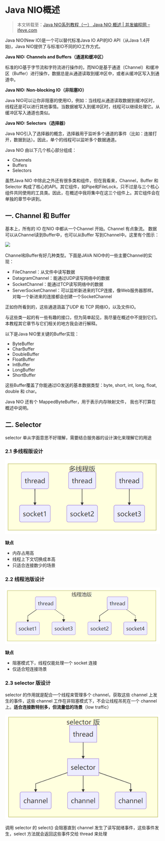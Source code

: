 # Java NIO概述

> 本文转载至：[Java NIO系列教程（一） Java NIO 概述 | 并发编程网 – ifeve.com](http://ifeve.com/overview/)

Java NIO(New IO)是一个可以替代标准Java IO API的IO API（从Java 1.4开始)，Java NIO提供了与标准IO不同的IO工作方式。

**Java NIO: Channels and Buffers（通道和缓冲区）**

标准的IO基于字节流和字符流进行操作的，而NIO是基于通道（Channel）和缓冲区（Buffer）进行操作，数据总是从通道读取到缓冲区中，或者从缓冲区写入到通道中。

**Java NIO: Non-blocking IO（非阻塞IO）**

Java NIO可以让你非阻塞的使用IO，例如：当线程从通道读取数据到缓冲区时，线程还是可以进行其他事情。当数据被写入到缓冲区时，线程可以继续处理它。从缓冲区写入通道也类似。

**Java NIO: Selectors（选择器）**

Java NIO引入了选择器的概念，选择器用于监听多个通道的事件（比如：连接打开，数据到达）。因此，单个的线程可以监听多个数据通道。

Java NIO 由以下几个核心部分组成：

- Channels
- Buffers
- Selectors

虽然Java NIO 中除此之外还有很多类和组件，但在我看来，Channel，Buffer 和 Selector 构成了核心的API。其它组件，如Pipe和FileLock，只不过是与三个核心组件共同使用的工具类。因此，在概述中我将集中在这三个组件上。其它组件会在单独的章节中讲到。

## 一. Channel 和 Buffer

基本上，所有的 IO 在NIO 中都从一个Channel 开始。Channel 有点象流。 数据可以从Channel读到Buffer中，也可以从Buffer 写到Channel中。这里有个图示：

![](../images/1.png)

Channel和Buffer有好几种类型。下面是JAVA NIO中的一些主要Channel的实现：

- FileChannel：从文件中读写数据
- DatagramChannel：能通过UDP读写网络中的数据
- SocketChannel：能通过TCP读写网络中的数据
- ServerSocketChannel：可以监听新进来的TCP连接，像Web服务器那样。对每一个新进来的连接都会创建一个SocketChannel

正如你所看到的，这些通道涵盖了UDP 和 TCP 网络IO，以及文件IO。

与这些类一起的有一些有趣的接口，但为简单起见，我尽量在概述中不提到它们。本教程其它章节与它们相关的地方我会进行解释。

以下是Java NIO里关键的Buffer实现：

- ByteBuffer
- CharBuffer
- DoubleBuffer
- FloatBuffer
- IntBuffer
- LongBuffer
- ShortBuffer

这些Buffer覆盖了你能通过IO发送的基本数据类型：byte, short, int, long, float, double 和 char。

Java NIO 还有个 MappedByteBuffer，用于表示内存映射文件， 我也不打算在概述中说明。

## 二. Selector

selector 单从字面意思不好理解，需要结合服务器的设计演化来理解它的用途

### 2.1 多线程版设计

![](../images/7.png)

**缺点**

* 内存占用高
* 线程上下文切换成本高
* 只适合连接数少的场景

### 2.2 线程池版设计

![](../images/8.png)

**缺点**

* 阻塞模式下，线程仅能处理一个 socket 连接
* 仅适合短连接场景

### 2.3 selector 版设计

selector 的作用就是配合一个线程来管理多个 channel，获取这些 channel 上发生的事件，这些 channel 工作在非阻塞模式下，不会让线程吊死在一个 channel 上。**适合连接数特别多，但流量低的场景**（low traffic）

![](../images/9.png)

调用 selector 的 select() 会阻塞直到 channel 发生了读写就绪事件，这些事件发生，select 方法就会返回这些事件交给 thread 来处理

